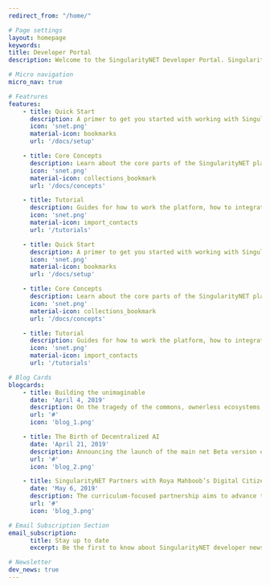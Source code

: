 ```yaml
---
redirect_from: "/home/"

# Page settings
layout: homepage
keywords:
title: Developer Portal
description: Welcome to the SingularityNET Developer Portal. SingularityNET allows you to easily integrate AI services into your software and sell your AI services to developers globally.

# Micro navigation
micro_nav: true

# Featrures    
features:
    - title: Quick Start
      description: A primer to get you started with working with SingularityNET tools & software and the blockchain.
      icon: 'snet.png'
      material-icon: bookmarks
      url: '/docs/setup'

    - title: Core Concepts
      description: Learn about the core parts of the SingularityNET platform and how it works under the hood.
      icon: 'snet.png'
      material-icon: collections_bookmark
      url: '/docs/concepts'

    - title: Tutorial
      description: Guides for how to work the platform, how to integrate SingularityNET services into your software, and even how to publish your own services!
      icon: 'snet.png'
      material-icon: import_contacts
      url: '/tutorials'

    - title: Quick Start
      description: A primer to get you started with working with SingularityNET tools & software and the blockchain.
      icon: 'snet.png'
      material-icon: bookmarks
      url: '/docs/setup'

    - title: Core Concepts
      description: Learn about the core parts of the SingularityNET platform and how it works under the hood.
      icon: 'snet.png'
      material-icon: collections_bookmark
      url: '/docs/concepts'

    - title: Tutorial
      description: Guides for how to work the platform, how to integrate SingularityNET services into your software, and even how to publish your own services!
      icon: 'snet.png'
      material-icon: import_contacts
      url: '/tutorials'

# Blog Cards
blogcards:
    - title: Building the unimaginable
      date: 'April 4, 2019'
      description: On the tragedy of the commons, ownerless ecosystems, and redefining the energy sharing status quo.
      url: '#'
      icon: 'blog_1.png'

    - title: The Birth of Decentralized AI
      date: 'April 21, 2019'
      description: Announcing the launch of the main net Beta version of the SingularityNET Platform on the Ethereum Network
      url: '#'
      icon: 'blog_2.png'

    - title: SingularityNET Partners with Roya Mahboob’s Digital Citizen
      date: 'May 6, 2019'
      description: The curriculum-focused partnership aims to advance the digital literacy for women and children in developing countries.
      url: '#'
      icon: 'blog_3.png'

# Email Subscription Section
email_subscription:
      title: Stay up to date
      excerpt: Be the first to know about SingularityNET developer news and get the newest tutorials, articles, and updates.

# Newsletter
dev_news: true
---
```


